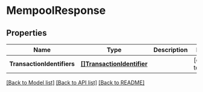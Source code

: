 # MempoolResponse

## Properties
Name | Type | Description | Notes
------------ | ------------- | ------------- | -------------
**TransactionIdentifiers** | [**[]TransactionIdentifier**](TransactionIdentifier.md) |  | [default to null]

[[Back to Model list]](../README.md#documentation-for-models) [[Back to API list]](../README.md#documentation-for-api-endpoints) [[Back to README]](../README.md)

